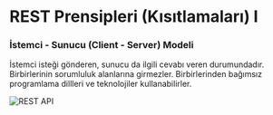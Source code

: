 REST Prensipleri (Kısıtlamaları) I
======

### İstemci - Sunucu (Client - Server) Modeli
İstemci isteği gönderen, sunucu da ilgili cevabı veren durumundadır. Birbirlerinin sorumluluk alanlarına girmezler. Birbirlerinden bağımsız programlama dillleri ve teknolojiler kullanabilirler.

![REST API](https://github.com/Kodluyoruz/taskforce/blob/main/rest/RESTAPIPrinciplesI/figures/ReqRes.png)
